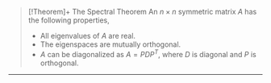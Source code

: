 >[!Theorem]+ The Spectral Theorem 
>An $n \times n$ symmetric matrix $A$  has the following properties,
>- All eigenvalues of $A$ are real.
>- The eigenspaces are mutually orthogonal.
>- $A$ can be diagonalized as $A=PDP^T$, where $D$ is diagonal and $P$ is orthogonal.

***

